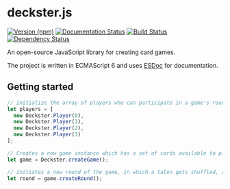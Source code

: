 # deckster.js

[![Version (npm)](https://img.shields.io/npm/v/deckster.svg)](https://npmjs.com/package/deckster)
[![Documentation Status](https://doc.esdoc.org/github.com/kripod/deckster.js/badge.svg)](https://doc.esdoc.org/github.com/kripod/deckster.js)
[![Build Status](https://img.shields.io/travis/kripod/deckster.js/master.svg)](https://travis-ci.org/kripod/deckster.js)
[![Dependency Status](https://img.shields.io/versioneye/d/user/projects/563dcd194d415e001e0001bd.svg)](https://versioneye.com/user/projects/563dcd194d415e001e0001bd)

An open-source JavaScript library for creating card games.

The project is written in ECMAScript 6 and uses [ESDoc][] for documentation.

[ESDoc]: https://esdoc.org

## Getting started

``` js
// Initialize the array of players who can participate in a game's rounds
let players = [
  new Deckster.Player(0),
  new Deckster.Player(1),
  new Deckster.Player(2),
  new Deckster.Player(3)
];

// Creates a new game instance which has a set of cards available to play with
let game = Deckster.createGame();

// Initiates a new round of the game, in which a talon gets shuffled, and cards can be dealt from it
let round = game.createRound();
```
